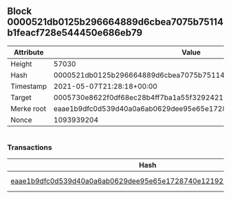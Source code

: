 ## Block 0000521db0125b296664889d6cbea7075b75114b1feacf728e544450e686eb79

Attribute | Value
--- | ---
Height | 57030
Hash | 0000521db0125b296664889d6cbea7075b75114b1feacf728e544450e686eb79
Timestamp | 2021-05-07T21:28:18+00:00
Target | 0005730e8622f0df68ec28b4ff7ba1a55f32924210011fd7bf11b91482ad778c
Merke root | eaae1b9dfc0d539d40a0a6ab0629dee95e65e1728740e1219283768a2b789b24
Nonce | 1093939204

```

```

### Transactions

Hash | Amount
--- | ---
[eaae1b9dfc0d539d40a0a6ab0629dee95e65e1728740e1219283768a2b789b24](eaae1b9dfc0d539d40a0a6ab0629dee95e65e1728740e1219283768a2b789b24.md) | 10.00000000 SKEPTI 
